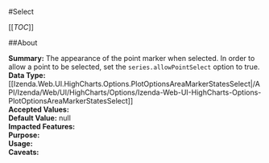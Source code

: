 #Select

[[_TOC_]]

##About

**Summary:**  The appearance of the point marker when selected. In order to allow a point to be selected, set the <code>series.allowPointSelect</code> option to true.   
**Data Type:** [[Izenda.Web.UI.HighCharts.Options.PlotOptionsAreaMarkerStatesSelect|/API/Izenda/Web/UI/HighCharts/Options/Izenda-Web-UI-HighCharts-Options-PlotOptionsAreaMarkerStatesSelect]]  
**Accepted Values:**   
**Default Value:** null  
**Impacted Features:**   
**Purpose:**   
**Usage:**   
**Caveats:**   

